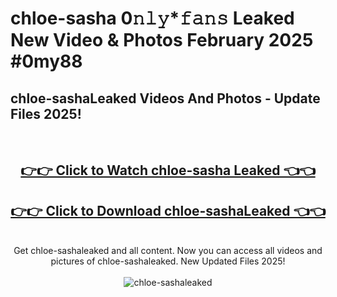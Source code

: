 # chloe-sasha 0𝚗𝚕𝚢*𝚏𝚊𝚗𝚜 Leaked New Video & Photos February 2025 #0my88

<h2>chloe-sashaLeaked Videos And Photos - Update Files 2025!</h2>
<br>
<div align="center">
<h2><a href="https://mediaupload.pro?title=chloe-sasha&ref=11F" rel="nofollow">👉👉 Click to Watch chloe-sasha Leaked 👈👈</a></h2>
<h2><a href="https://mediaupload.pro?title=chloe-sasha&ref=11F" rel="nofollow">👉👉 Click to Download chloe-sashaLeaked 👈👈</a></h2>
<br>
Get chloe-sashaleaked and all content. Now you can access all videos and pictures of chloe-sashaleaked. New Updated Files 2025!
<br>
<br>
<a href="https://mediaupload.pro?title=chloe-sasha&ref=11F" rel="nofollow" data-target="animated-image.originalLink"><img src="https://i.ibb.co/Gkj2r4b/banner.png" alt="chloe-sashaleaked" style="max-width: 100%; display: inline-block;" data-target="animated-image.originalImage"></a>
</div>
<br>

